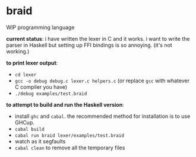 # braid

WIP programming language

**current status**: i have written the lexer in C and it works. i want to write the parser in Haskell but setting up FFI bindings is so annoying. (it's not working.)

**to print lexer output**:
* `cd lexer`
* `gcc -o debug debug.c lexer.c helpers.c` (or replace `gcc` with whatever C compiler you have)
* `./debug examples/test.braid`

**to attempt to build and run the Haskell version**:
* install `ghc` and `cabal`. the recommended method for installation is to use GHCup.
* `cabal build`
* `cabal run braid lexer/examples/test.braid`
* watch as it segfaults
* `cabal clean` to remove all the temporary files
